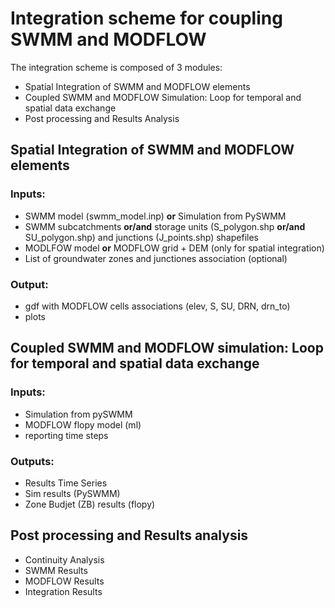 # Integration scheme for coupling SWMM and MODFLOW
The integration scheme is composed of 3 modules:
* Spatial Integration of SWMM and MODFLOW elements
* Coupled SWMM and MODFLOW Simulation: Loop for temporal and spatial data exchange
* Post processing and Results Analysis
## Spatial Integration of SWMM and MODFLOW elements
### Inputs:
- SWMM model (swmm_model.inp) **or** Simulation from PySWMM
- SWMM subcatchments **or/and** storage units (S_polygon.shp **or/and** SU_polygon.shp) and junctions (J_points.shp) shapefiles
- MODLFOW model **or** MODFLOW grid + DEM (only for spatial integration)
- List of groundwater zones and junctiones association (optional) 
### Output: 
- gdf with MODFLOW cells associations (elev, S, SU, DRN, drn_to)
- plots
## Coupled SWMM and MODFLOW simulation: Loop for temporal and spatial data exchange 
### Inputs:
- Simulation from pySWMM
- MODFLOW flopy model (ml)
- reporting time steps 
### Outputs:
- Results Time Series
- Sim results (PySWMM)
- Zone Budjet (ZB) results (flopy)
## Post processing and Results analysis
- Continuity Analysis
- SWMM Results 
- MODFLOW Results
- Integration Results
